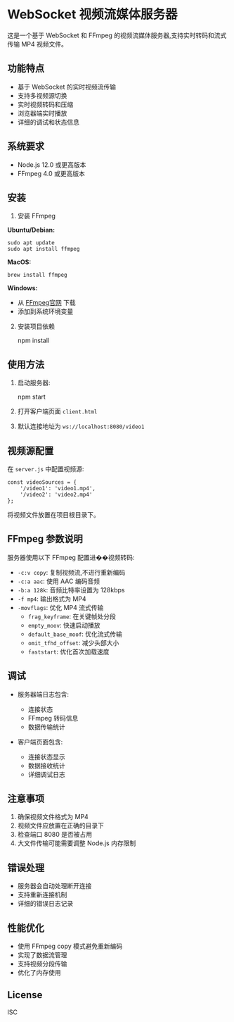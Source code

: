 # WebSocket 视频流媒体服务器

这是一个基于 WebSocket 和 FFmpeg 的视频流媒体服务器,支持实时转码和流式传输 MP4 视频文件。

## 功能特点

- 基于 WebSocket 的实时视频流传输
- 支持多视频源切换
- 实时视频转码和压缩
- 浏览器端实时播放
- 详细的调试和状态信息

## 系统要求

- Node.js 12.0 或更高版本
- FFmpeg 4.0 或更高版本

## 安装

1. 安装 FFmpeg

**Ubuntu/Debian:**

    sudo apt update
    sudo apt install ffmpeg

**MacOS:**

    brew install ffmpeg

**Windows:**
- 从 [FFmpeg官网](https://ffmpeg.org/download.html) 下载
- 添加到系统环境变量

2. 安装项目依赖

    npm install

## 使用方法

1. 启动服务器:

    npm start

2. 打开客户端页面 `client.html`

3. 默认连接地址为 `ws://localhost:8080/video1`

## 视频源配置

在 `server.js` 中配置视频源:

    const videoSources = {
        '/video1': 'video1.mp4',
        '/video2': 'video2.mp4'
    };

将视频文件放置在项目根目录下。

## FFmpeg 参数说明

服务器使用以下 FFmpeg 配置进��视频转码:

- `-c:v copy`: 复制视频流,不进行重新编码
- `-c:a aac`: 使用 AAC 编码音频
- `-b:a 128k`: 音频比特率设置为 128kbps
- `-f mp4`: 输出格式为 MP4
- `-movflags`: 优化 MP4 流式传输
  - `frag_keyframe`: 在关键帧处分段
  - `empty_moov`: 快速启动播放
  - `default_base_moof`: 优化流式传输
  - `omit_tfhd_offset`: 减少头部大小
  - `faststart`: 优化首次加载速度

## 调试

- 服务器端日志包含:
  - 连接状态
  - FFmpeg 转码信息
  - 数据传输统计
  
- 客户端页面包含:
  - 连接状态显示
  - 数据接收统计
  - 详细调试日志

## 注意事项

1. 确保视频文件格式为 MP4
2. 视频文件应放置在正确的目录下
3. 检查端口 8080 是否被占用
4. 大文件传输可能需要调整 Node.js 内存限制

## 错误处理

- 服务器会自动处理断开连接
- 支持重新连接机制
- 详细的错误日志记录

## 性能优化

- 使用 FFmpeg copy 模式避免重新编码
- 实现了数据流管理
- 支持视频分段传输
- 优化了内存使用

## License

ISC 

